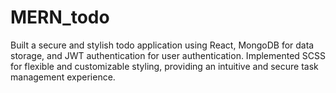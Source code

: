 # MERN_todo
Built a secure and stylish todo application using React, MongoDB for data storage, and
JWT authentication for user authentication. Implemented SCSS for flexible and
customizable styling, providing an intuitive and secure task management experience.
